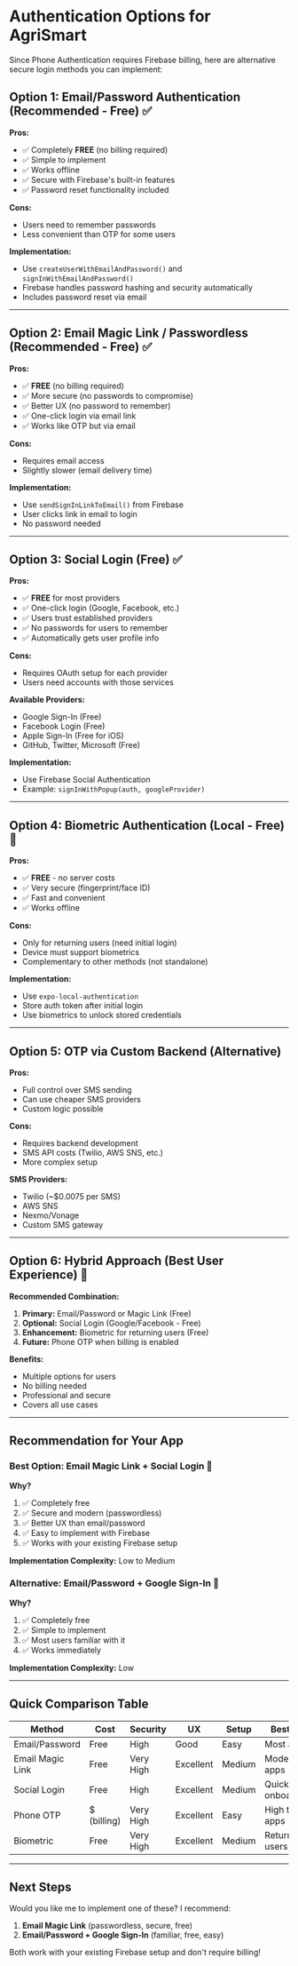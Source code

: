 # Authentication Options for AgriSmart

Since Phone Authentication requires Firebase billing, here are alternative secure login methods you can implement:

## Option 1: Email/Password Authentication (Recommended - Free) ✅

**Pros:**

- ✅ Completely **FREE** (no billing required)
- ✅ Simple to implement
- ✅ Works offline
- ✅ Secure with Firebase's built-in features
- ✅ Password reset functionality included

**Cons:**

- Users need to remember passwords
- Less convenient than OTP for some users

**Implementation:**

- Use `createUserWithEmailAndPassword()` and `signInWithEmailAndPassword()`
- Firebase handles password hashing and security automatically
- Includes password reset via email

---

## Option 2: Email Magic Link / Passwordless (Recommended - Free) ✅

**Pros:**

- ✅ **FREE** (no billing required)
- ✅ More secure (no passwords to compromise)
- ✅ Better UX (no password to remember)
- ✅ One-click login via email link
- ✅ Works like OTP but via email

**Cons:**

- Requires email access
- Slightly slower (email delivery time)

**Implementation:**

- Use `sendSignInLinkToEmail()` from Firebase
- User clicks link in email to login
- No password needed

---

## Option 3: Social Login (Free) ✅

**Pros:**

- ✅ **FREE** for most providers
- ✅ One-click login (Google, Facebook, etc.)
- ✅ Users trust established providers
- ✅ No passwords for users to remember
- ✅ Automatically gets user profile info

**Cons:**

- Requires OAuth setup for each provider
- Users need accounts with those services

**Available Providers:**

- Google Sign-In (Free)
- Facebook Login (Free)
- Apple Sign-In (Free for iOS)
- GitHub, Twitter, Microsoft (Free)

**Implementation:**

- Use Firebase Social Authentication
- Example: `signInWithPopup(auth, googleProvider)`

---

## Option 4: Biometric Authentication (Local - Free) 🔐

**Pros:**

- ✅ **FREE** - no server costs
- ✅ Very secure (fingerprint/face ID)
- ✅ Fast and convenient
- ✅ Works offline

**Cons:**

- Only for returning users (need initial login)
- Device must support biometrics
- Complementary to other methods (not standalone)

**Implementation:**

- Use `expo-local-authentication`
- Store auth token after initial login
- Use biometrics to unlock stored credentials

---

## Option 5: OTP via Custom Backend (Alternative)

**Pros:**

- Full control over SMS sending
- Can use cheaper SMS providers
- Custom logic possible

**Cons:**

- Requires backend development
- SMS API costs (Twilio, AWS SNS, etc.)
- More complex setup

**SMS Providers:**

- Twilio (~$0.0075 per SMS)
- AWS SNS
- Nexmo/Vonage
- Custom SMS gateway

---

## Option 6: Hybrid Approach (Best User Experience) 🌟

**Recommended Combination:**

1. **Primary:** Email/Password or Magic Link (Free)
2. **Optional:** Social Login (Google/Facebook - Free)
3. **Enhancement:** Biometric for returning users (Free)
4. **Future:** Phone OTP when billing is enabled

**Benefits:**

- Multiple options for users
- No billing needed
- Professional and secure
- Covers all use cases

---

## Recommendation for Your App

### **Best Option: Email Magic Link + Social Login** 🎯

**Why?**

1. ✅ Completely free
2. ✅ Secure and modern (passwordless)
3. ✅ Better UX than email/password
4. ✅ Easy to implement with Firebase
5. ✅ Works with your existing Firebase setup

**Implementation Complexity:** Low to Medium

### **Alternative: Email/Password + Google Sign-In** 🎯

**Why?**

1. ✅ Completely free
2. ✅ Simple to implement
3. ✅ Most users familiar with it
4. ✅ Works immediately

**Implementation Complexity:** Low

---

## Quick Comparison Table

| Method           | Cost        | Security  | UX        | Setup  | Best For         |
| ---------------- | ----------- | --------- | --------- | ------ | ---------------- |
| Email/Password   | Free        | High      | Good      | Easy   | Most apps        |
| Email Magic Link | Free        | Very High | Excellent | Medium | Modern apps      |
| Social Login     | Free        | High      | Excellent | Medium | Quick onboarding |
| Phone OTP        | $ (billing) | Very High | Excellent | Easy   | High trust apps  |
| Biometric        | Free        | Very High | Excellent | Medium | Returning users  |

---

## Next Steps

Would you like me to implement one of these? I recommend:

1. **Email Magic Link** (passwordless, secure, free)
2. **Email/Password + Google Sign-In** (familiar, free, easy)

Both work with your existing Firebase setup and don't require billing!
